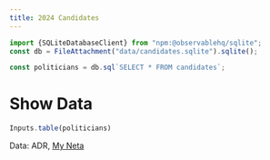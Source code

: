 ```yaml
---
title: 2024 Candidates
---
```

```js
import {SQLiteDatabaseClient} from "npm:@observablehq/sqlite";
const db = FileAttachment("data/candidates.sqlite").sqlite();
```

```js
const politicians = db.sql`SELECT * FROM candidates`;
```

# Show Data
```js
Inputs.table(politicians)
```

Data: ADR, [My Neta](https://www.myneta.org)